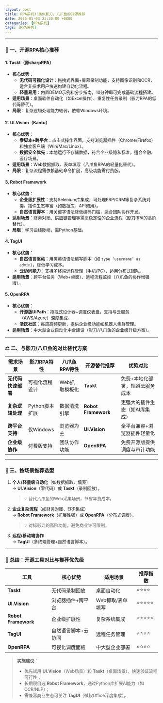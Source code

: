 ```yaml
---
layout: post
title: RPA系列3:类似影刀，八爪鱼的开源推荐
date: 2025-05-03 23:30:00 +0800
categories: [RPA系列]
tags: [RPA系列]
---
```



---

### 🔧 **一、开源RPA核心推荐**
#### **1. Taskt（原sharpRPA）**  
- **核心优势**：  
  - **无代码可视化设计**：拖拽式界面+屏幕录制功能，支持图像识别和OCR，适合非技术用户快速构建自动化流程。  
  - **轻量易用**：内置DEMO示例和分步指南，10分钟即可完成基础流程搭建。  
- **适用场景**：桌面软件自动化（如Excel操作）、重复性任务录制（影刀RPA的低代码替代）。  
- **局限**：复杂逻辑处理能力较弱，依赖Windows环境。  

#### **2. UI.Vision（Kantu）**  
- **核心优势**：  
  - **零脚本+跨平台**：点击式操作界面，支持浏览器插件（Chrome/Firefox）和独立客户端（Win/Mac/Linux）。  
  - **数据安全优先**：本地运行不存储数据，符合企业级隐私标准，适合金融、医疗场景。  
- **适用场景**：Web数据抓取、表单填写（八爪鱼RPA的轻量化替代）。  
- **局限**：复杂流程需依赖基础命令扩展，高级功能需付费版。  

#### **3. Robot Framework**  
- **核心优势**：  
  - **企业级扩展性**：支持Selenium库集成，可处理ERP/CRM等复杂系统对接，插件生态丰富（如数据库、API调用）。  
  - **自然语言脚本**：用关键字语法降低编码门槛，适合团队协作开发。  
- **适用场景**：财务对账、供应链管理等需高稳定性的企业流程（影刀RPA的高阶替代）。  
- **局限**：学习曲线陡峭，需Python基础。  

#### **4. TagUI**  
- **核心优势**：  
  - **自然语言驱动**：用类英语语法编写脚本（如 `type ‘username’ as admin`），降低学习成本。  
  - **云协同能力**：支持多终端远程管理（手机/PC），适用分布式团队。  
- **适用场景**：跨平台任务（Web+桌面）、远程流程监控（八爪鱼的协作增强版）。  

#### **5. OpenRPA**  
- **核心优势**：  
  - **开源版UiPath**：拖拽式设计器+调度仪表盘，支持与云服务（AWS/Azure）深度集成。  
  - **活跃社区**：每周高频更新，提供企业级功能如机器人集群管理。  
- **适用场景**：中大型企业自动化中台建设（影刀/八爪鱼的企业级升级方案）。  

---

### ⚖️ **二、与影刀/八爪鱼的对比替代方案**
| **需求场景**       | **影刀RPA特性**      | **八爪鱼RPA特性**    | **开源替代推荐**       | **优势对比**                     |
|--------------------|---------------------|---------------------|----------------------|--------------------------------|
| **无代码快速部署**  | 可视化流程设计        | Web抓取模板化        | **Taskt**            | 免费+本地化部署，规避云服务成本 |
| **复杂逻辑处理**    | Python脚本扩展       | 数据清洗引擎          | **Robot Framework**  | 更强大的插件生态（如AI库集成） |
| **跨平台支持**      | 仅Windows           | 浏览器为主           | **UI.Vision**        | 全平台兼容+浏览器插件轻量化  |
| **企业级协作**      | 付费版支持           | 团队协作功能          | **OpenRPA**          | 免费开源版提供调度与审计功能  |

---

### 🚀 **三、按场景推荐选型**
1. **个人/轻量级自动化**（如数据抓取、填表）  
   → **UI.Vision**（零代码）或 **Taskt**（录制回放）。  
   > 💡 替代八爪鱼的Web采集场景，节省年费成本。  

2. **企业复杂流程**（如财务对账、ERP集成）  
   → **Robot Framework**（扩展性强）或 **OpenRPA**（分布式调度）。  
   > 💡 对标影刀的高阶功能，避免商业许可限制。  

3. **远程/移动端协作**  
   → **TagUI**（多终端管理+自然语言脚本）。  

---

### 💎 **总结：开源工具对比与推荐优先级**
| **工具**           | **核心优势**          | **适用场景**         | **推荐指数** |
|--------------------|----------------------|---------------------|------------|
| **Taskt**          | 无代码录制回放        | 桌面自动化           | ⭐⭐⭐⭐       |
| **UI.Vision**      | 浏览器插件+跨平台     | Web抓取/表单填写     | ⭐⭐⭐⭐⭐      |
| **Robot Framework**| 企业级扩展性          | 复杂系统集成         | ⭐⭐⭐⭐⭐      |
| **TagUI**          | 自然语言脚本+云协同   | 远程任务管理         | ⭐⭐⭐⭐       |
| **OpenRPA**        | 可视化调度面板        | 中大型企业部署       | ⭐⭐⭐⭐       |

> **实施建议**：  
> - 优先试用 **UI.Vision**（Web场景）和 **Taskt**（桌面场景），快速验证流程可行性；  
> - 长期项目选 **Robot Framework**，通过Python库扩展AI能力（如OCR/NLP）；  
> - 需兼容商业生态可关注 **TagUI**（微软Office深度集成）。  

